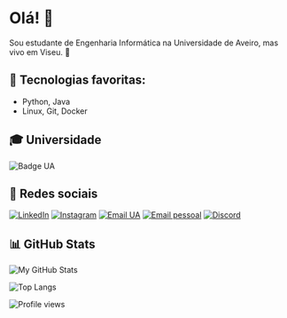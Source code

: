 # Olá! 👋

Sou estudante de Engenharia Informática na Universidade de Aveiro, mas vivo em Viseu. 📍  

## 🔧 Tecnologias favoritas:
- Python, Java
- Linux, Git, Docker

## 🎓 Universidade
![Badge UA](https://microio-inovacao.pt/wp-content/uploads/2025/03/deti_vertical_cores_Prancheta-1.png)

## 📲 Redes sociais
[![LinkedIn](https://img.shields.io/badge/LinkedIn-blue?logo=linkedin&logoColor=white)](https://linkedin.com/in/diogo-oliveira-0b834226a)
[![Instagram](https://img.shields.io/badge/Instagram-red?logo=instagram&logoColor=white)](https://instagram.com/azon.25)
[![Email UA](https://img.shields.io/badge/Email-UA-darkgreen?logo=gmail&logoColor=white)](diogo.l.oliveira@ua.pt)
[![Email pessoal](https://img.shields.io/badge/Email-Pessoal-darkgreen?logo=gmail&logoColor=white)](diogoliveira1510@gmail.com)
[![Discord](https://img.shields.io/badge/Discord-%237289DA?logo=discord&logoColor=white)](https://discord.com/users/azon7230)

## 📊 GitHub Stats

![My GitHub Stats](https://github-readme-stats.vercel.app/api?username=AzoN2525&show_icons=true&theme=radical)

![Top Langs](https://github-readme-stats.vercel.app/api/top-langs/?username=AzoN2525&layout=compact&theme=radical)

![Profile views](https://komarev.com/ghpvc/?username=AzoN2525&color=blue)
##
